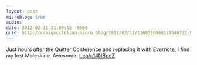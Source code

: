 ```yaml
---
layout: post
microblog: true
audio: 
date: 2012-02-11 21:09:15 -0500
guid: http://craigmcclellan.micro.blog/2012/02/12/t168516986127646722.html
---
```

Just hours after the Quitter Conference and replacing it with Evernote, I find my lost Moleskine. Awesome.  [t.co/c14NBpeZ](http://t.co/c14NBpeZ)
